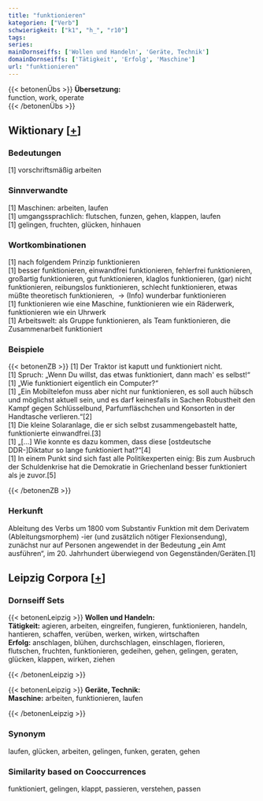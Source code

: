 ```yaml
---
title: "funktionieren"
kategorien: ["Verb"]
schwierigkeit: ["k1", "h_", "r10"]
tags:
series:
mainDornseiffs: ['Wollen und Handeln', 'Geräte, Technik']
domainDornseiffs: ['Tätigkeit', 'Erfolg', 'Maschine']
url: "funktionieren"
---
```


{{< betonenÜbs >}}
**Übersetzung:**  
function, work, operate  
{{< /betonenÜbs >}}

## Wiktionary [[+](https://de.wiktionary.org/wiki/funktionieren)]

### Bedeutungen
[1] vorschriftsmäßig arbeiten  

### Sinnverwandte
[1] Maschinen: arbeiten, laufen  
[1] umgangssprachlich: flutschen, funzen, gehen, klappen, laufen  
[1] gelingen, fruchten, glücken, hinhauen  

### Wortkombinationen
[1] nach folgendem Prinzip funktionieren  
[1] besser funktionieren, einwandfrei funktionieren, fehlerfrei funktionieren, großartig funktionieren, gut funktionieren, klaglos funktionieren, (gar) nicht funktionieren, reibungslos funktionieren, schlecht funktionieren, etwas müßte theoretisch funktionieren,  -> (Info) wunderbar funktionieren  
[1] funktionieren wie eine Maschine, funktionieren wie ein Räderwerk, funktionieren wie ein Uhrwerk  
[1] Arbeitswelt: als Gruppe funktionieren, als Team funktionieren, die Zusammenarbeit funktioniert  

### Beispiele
{{< betonenZB >}}
[1] Der Traktor ist kaputt und funktioniert nicht.  
[1] Spruch: „Wenn Du willst, das etwas funktioniert, dann mach' es selbst!“  
[1] „Wie funktioniert eigentlich ein Computer?“  
[1] „Ein Mobiltelefon muss aber nicht nur funktionieren, es soll auch hübsch und möglichst aktuell sein, und es darf keinesfalls in Sachen Robustheit den Kampf gegen Schlüsselbund, Parfumfläschchen und Konsorten in der Handtasche verlieren.“[2]  
[1] Die kleine Solaranlage, die er sich selbst zusammengebastelt hatte, funktionierte einwandfrei.[3]  
[1] „[…] Wie konnte es dazu kommen, dass diese [ostdeutsche DDR-]Diktatur so lange funktioniert hat?“[4]  
[1] In einem Punkt sind sich fast alle Politikexperten einig: Bis zum Ausbruch der Schuldenkrise hat die Demokratie in Griechenland besser funktioniert als je zuvor.[5]  

{{< /betonenZB >}}
### Herkunft
Ableitung des Verbs um 1800 vom Substantiv Funktion mit dem Derivatem (Ableitungsmorphem) -ier (und zusätzlich nötiger Flexionsendung), zunächst nur auf Personen angewendet in der Bedeutung „ein Amt ausführen“, im 20. Jahrhundert überwiegend von Gegenständen/Geräten.[1]  


## Leipzig Corpora [[+](https://corpora.uni-leipzig.de/en/res?word=funktionieren&corpusId=deu_newscrawl-public_2018)]

### Dornseiff Sets
{{< betonenLeipzig >}}
**Wollen und Handeln:**  
**Tätigkeit:** agieren, arbeiten, eingreifen, fungieren, funktionieren, handeln, hantieren, schaffen, verüben, werken, wirken, wirtschaften  
**Erfolg:** anschlagen, blühen, durchschlagen, einschlagen, florieren, flutschen, fruchten, funktionieren, gedeihen, gehen, gelingen, geraten, glücken, klappen, wirken, ziehen  

{{< /betonenLeipzig >}}


{{< betonenLeipzig >}}
**Geräte, Technik:**  
**Maschine:** arbeiten, funktionieren, laufen  

{{< /betonenLeipzig >}}

### Synonym
laufen, glücken, arbeiten, gelingen, funken, geraten, gehen


### Similarity based on Cooccurrences
funktioniert, gelingen, klappt, passieren, verstehen, passen

